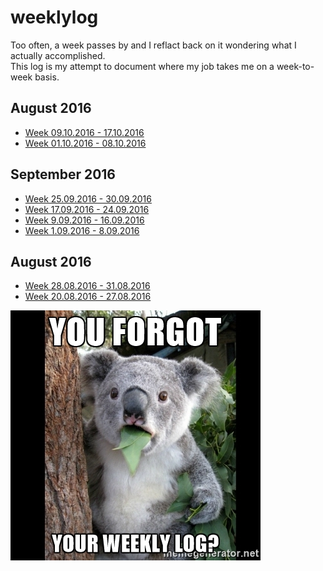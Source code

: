# weeklylog
Too often, a week passes by and I reflact back on it wondering what I actually accomplished.
<br />This log is my attempt to document where my job takes me on a week-to-week basis.

## August 2016
- [Week 09.10.2016 - 17.10.2016](https://github.com/eyaltrabelsi/weeklylog/tree/master/data/2016/August/weeklog-09.10.2016_to_17.10.2016.md) 
- [Week 01.10.2016 - 08.10.2016](https://github.com/eyaltrabelsi/weeklylog/tree/master/data/2016/August/weeklog-01.10.2016_to_08.10.2016.md) 

## September 2016
- [Week 25.09.2016 - 30.09.2016](https://github.com/eyaltrabelsi/weeklylog/tree/master/data/2016/September/weeklog-25.09.2016_to_30.09.2016.md) 
- [Week 17.09.2016 - 24.09.2016](https://github.com/eyaltrabelsi/weeklylog/tree/master/data/2016/September/weeklog-17.09.2016_to_24.09.2016.md) 
- [Week 9.09.2016 - 16.09.2016](https://github.com/eyaltrabelsi/weeklylog/tree/master/data/2016/September/weeklog-09.09.2016_to_16.09.2016.md) 
- [Week 1.09.2016 - 8.09.2016](https://github.com/eyaltrabelsi/weeklylog/tree/master/data/2016/September/weeklog-01.09.2016_to_08.09.2016.md) 

## August 2016
- [Week 28.08.2016 - 31.08.2016](https://github.com/eyaltrabelsi/weeklylog/tree/master/data/2016/August/weeklog-28.08.2016_to_31.08.2016.md)
- [Week 20.08.2016 - 27.08.2016](https://github.com/eyaltrabelsi/weeklylog/tree/master/data/2016/August/weeklog-20.08.2016_to_27.08.2016.md) 

![alt tag](weeklylog.jpg)
